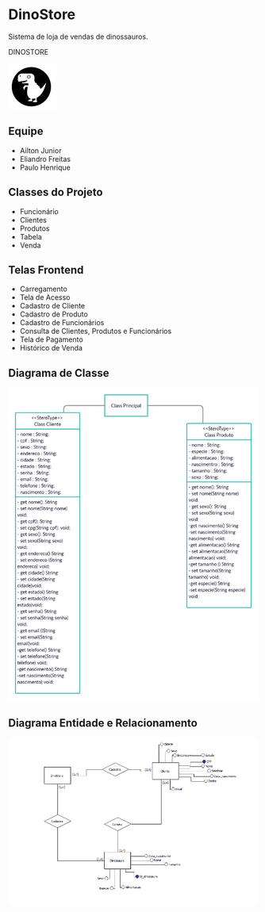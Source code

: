 ﻿# DinoStore
Sistema de loja de vendas de dinossauros.

DINOSTORE

![Logo](https://github.com/juniorperon/DinoStore/blob/main/src/lojadino/Imagens/logo_dino.png)

## Equipe
- Ailton Junior
- Eliandro Freitas
- Paulo Henrique

## Classes do Projeto

 - Funcionário
 - Clientes
 - Produtos
 - Tabela
 - Venda

## Telas Frontend

 - Carregamento
 - Tela de Acesso
 - Cadastro de Cliente
 - Cadastro de Produto
 - Cadastro de Funcionários
 - Consulta de Clientes, Produtos e Funcionários
 - Tela de Pagamento
 - Histórico de Venda


## Diagrama de Classe

![Diagrama de Classe](https://github.com/juniorperon/DinoStore/blob/main/Diagrama%20de%20Classe%20-%20DinoStore.png)


## Diagrama Entidade e Relacionamento

![Diagrama Entidade e Relacionamento](https://github.com/juniorperon/DinoStore/blob/main/DER%20-%20DinoStore.png)


